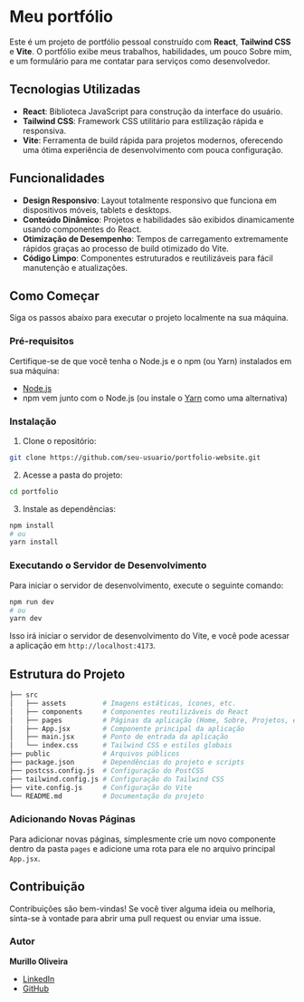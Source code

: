 # Meu portfólio

Este é um projeto de portfólio pessoal construído com **React**, **Tailwind CSS** e **Vite**. O portfólio exibe meus trabalhos, habilidades, um pouco Sobre mim, e um formulário para me contatar para serviços como desenvolvedor.

## Tecnologias Utilizadas

- **React**: Biblioteca JavaScript para construção da interface do usuário.
- **Tailwind CSS**: Framework CSS utilitário para estilização rápida e responsiva.
- **Vite**: Ferramenta de build rápida para projetos modernos, oferecendo uma ótima experiência de desenvolvimento com pouca configuração.

## Funcionalidades

- **Design Responsivo**: Layout totalmente responsivo que funciona em dispositivos móveis, tablets e desktops.
- **Conteúdo Dinâmico**: Projetos e habilidades são exibidos dinamicamente usando componentes do React.
- **Otimização de Desempenho**: Tempos de carregamento extremamente rápidos graças ao processo de build otimizado do Vite.
- **Código Limpo**: Componentes estruturados e reutilizáveis para fácil manutenção e atualizações.

## Como Começar

Siga os passos abaixo para executar o projeto localmente na sua máquina.

### Pré-requisitos

Certifique-se de que você tenha o Node.js e o npm (ou Yarn) instalados em sua máquina:

- [Node.js](https://nodejs.org/en/download/)
- npm vem junto com o Node.js (ou instale o [Yarn](https://yarnpkg.com/getting-started/install) como uma alternativa)

### Instalação

1. Clone o repositório:

```bash
git clone https://github.com/seu-usuario/portfolio-website.git
```

2. Acesse a pasta do projeto:

```bash
cd portfolio
```

3. Instale as dependências:

```bash
npm install
# ou
yarn install
```

### Executando o Servidor de Desenvolvimento

Para iniciar o servidor de desenvolvimento, execute o seguinte comando:

```bash
npm run dev
# ou
yarn dev
```

Isso irá iniciar o servidor de desenvolvimento do Vite, e você pode acessar a aplicação em `http://localhost:4173`.


## Estrutura do Projeto

```bash
├── src
│   ├── assets         # Imagens estáticas, ícones, etc.
│   ├── components     # Componentes reutilizáveis do React
│   ├── pages          # Páginas da aplicação (Home, Sobre, Projetos, etc.)
│   ├── App.jsx        # Componente principal da aplicação
│   ├── main.jsx       # Ponto de entrada da aplicação
│   └── index.css      # Tailwind CSS e estilos globais
├── public             # Arquivos públicos
├── package.json       # Dependências do projeto e scripts
├── postcss.config.js  # Configuração do PostCSS
├── tailwind.config.js # Configuração do Tailwind CSS
├── vite.config.js     # Configuração do Vite
└── README.md          # Documentação do projeto
```

### Adicionando Novas Páginas

Para adicionar novas páginas, simplesmente crie um novo componente dentro da pasta `pages` e adicione uma rota para ele no arquivo principal `App.jsx`.

## Contribuição

Contribuições são bem-vindas! Se você tiver alguma ideia ou melhoria, sinta-se à vontade para abrir uma pull request ou enviar uma issue.



### Autor

**Murillo Oliveira**  
- [LinkedIn](https://www.linkedin.com/in/murilloliveiraz)
- [GitHub](https://github.com/murilloliveiraz)
